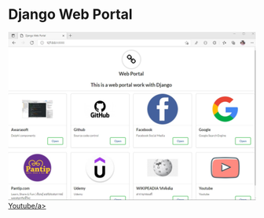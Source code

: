 # Django Web Portal
<img src = "https://github.com/samrids/DjangoWebPortal/blob/main/screenshort/1632534537505.jpg">
</br>
<a href="https://www.youtube.com/watch?v=DVb2ppzRNYQ&ab_channel=SAMRIDSOMBOON">Youtube/a>
